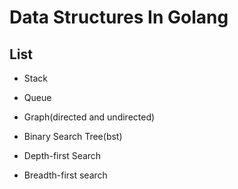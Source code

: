 # Data Structures In Golang

## List

- Stack

- Queue

- Graph(directed and undirected)

- Binary Search Tree(bst)

- Depth-first Search

- Breadth-first search